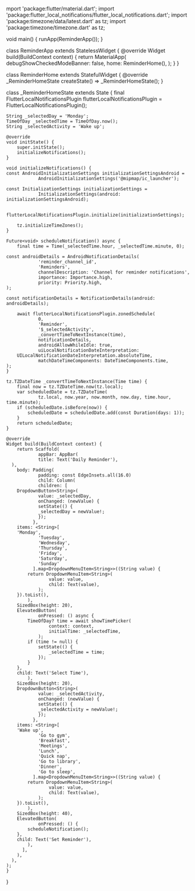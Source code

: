 mport 'package:flutter/material.dart';
import 'package:flutter_local_notifications/flutter_local_notifications.dart';
import 'package:timezone/data/latest.dart' as tz;
import 'package:timezone/timezone.dart' as tz;

void main() {
    runApp(ReminderApp());
}

class ReminderApp extends StatelessWidget {
    @override
    Widget build(BuildContext context) {
        return MaterialApp(
                debugShowCheckedModeBanner: false,
                home: ReminderHome(),
    );
    }
}

class ReminderHome extends StatefulWidget {
    @override
    _ReminderHomeState createState() => _ReminderHomeState();
}

class _ReminderHomeState extends State<ReminderHome> {
    final FlutterLocalNotificationsPlugin flutterLocalNotificationsPlugin =
            FlutterLocalNotificationsPlugin();

    String _selectedDay = 'Monday';
    TimeOfDay _selectedTime = TimeOfDay.now();
    String _selectedActivity = 'Wake up';

    @override
    void initState() {
        super.initState();
        initializeNotifications();
    }

    void initializeNotifications() {
    const AndroidInitializationSettings initializationSettingsAndroid =
                AndroidInitializationSettings('@mipmap/ic_launcher');

    const InitializationSettings initializationSettings =
                InitializationSettings(android: initializationSettingsAndroid);

        flutterLocalNotificationsPlugin.initialize(initializationSettings);

        tz.initializeTimeZones();
    }

    Future<void> scheduleNotification() async {
        final time = Time(_selectedTime.hour, _selectedTime.minute, 0);

    const androidDetails = AndroidNotificationDetails(
                'reminder_channel_id',
                'Reminders',
                channelDescription: 'Channel for reminder notifications',
                importance: Importance.high,
                priority: Priority.high,
    );

    const notificationDetails = NotificationDetails(android: androidDetails);

        await flutterLocalNotificationsPlugin.zonedSchedule(
                0,
                'Reminder',
                '$_selectedActivity',
                _convertTimeToNextInstance(time),
                notificationDetails,
                androidAllowWhileIdle: true,
                uiLocalNotificationDateInterpretation:
        UILocalNotificationDateInterpretation.absoluteTime,
                matchDateTimeComponents: DateTimeComponents.time,
    );
    }

    tz.TZDateTime _convertTimeToNextInstance(Time time) {
        final now = tz.TZDateTime.now(tz.local);
        var scheduledDate = tz.TZDateTime(
                tz.local, now.year, now.month, now.day, time.hour, time.minute);
        if (scheduledDate.isBefore(now)) {
            scheduledDate = scheduledDate.add(const Duration(days: 1));
        }
        return scheduledDate;
    }

    @override
    Widget build(BuildContext context) {
        return Scaffold(
                appBar: AppBar(
                title: Text('Daily Reminder'),
      ),
        body: Padding(
                padding: const EdgeInsets.all(16.0)
                child: Column(
                children: [
        DropdownButton<String>(
                value: _selectedDay,
                onChanged: (newValue) {
                setState(() {
                _selectedDay = newValue!;
                });
              },
        items: <String>[
        'Monday',
                'Tuesday',
                'Wednesday',
                'Thursday',
                'Friday',
                'Saturday',
                'Sunday'
              ].map<DropdownMenuItem<String>>((String value) {
            return DropdownMenuItem<String>(
                    value: value,
                    child: Text(value),
                );
        }).toList(),
            ),
        SizedBox(height: 20),
        ElevatedButton(
                onPressed: () async {
            TimeOfDay? time = await showTimePicker(
                    context: context,
                    initialTime: _selectedTime,
                );
            if (time != null) {
                setState(() {
                    _selectedTime = time;
                });
            }
        },
        child: Text('Select Time'),
            ),
        SizedBox(height: 20),
        DropdownButton<String>(
                value: _selectedActivity,
                onChanged: (newValue) {
                setState(() {
                _selectedActivity = newValue!;
                });
              },
        items: <String>[
        'Wake up',
                'Go to gym',
                'Breakfast',
                'Meetings',
                'Lunch',
                'Quick nap',
                'Go to library',
                'Dinner',
                'Go to sleep',
              ].map<DropdownMenuItem<String>>((String value) {
            return DropdownMenuItem<String>(
                    value: value,
                    child: Text(value),
                );
        }).toList(),
            ),
        SizedBox(height: 40),
        ElevatedButton(
                onPressed: () {
            scheduleNotification();
        },
        child: Text('Set Reminder'),
            ),
          ],
        ),
      ),
    );
    }
}
